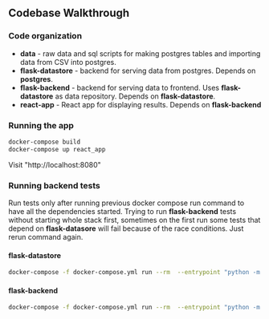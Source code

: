 ## Codebase Walkthrough

### Code organization 

- **data** - raw data and sql scripts for making postgres tables and importing data from CSV into postgres.
- **flask-datastore** - backend for serving data from postgres. Depends on **postgres**.
- **flask-backend** - backend for serving data to frontend. Uses **flask-datastore** as data repository. Depends on **flask-datastore**.
- **react-app** - React app for displaying results. Depends on **flask-backend**

### Running the app

```bash
docker-compose build
docker-compose up react_app
```

Visit "http://localhost:8080"

### Running backend tests

Run tests only after running previous docker compose run command to have all the dependencies started.
Trying to run **flask-backend** tests without starting whole stack first, sometimes on the first run some tests that depend on **flask-datasore** will fail because of the race conditions. Just rerun command again.

#### flask-datastore

```bash
docker-compose -f docker-compose.yml run --rm  --entrypoint "python -m pytest tests" flask_datastore
```

#### flask-backend

```bash
docker-compose -f docker-compose.yml run --rm  --entrypoint "python -m pytest tests" flask_backend
```
